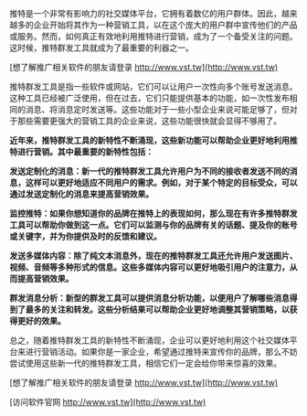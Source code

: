 推特是一个非常有影响力的社交媒体平台，它拥有着数亿的用户群体。因此，越来越多的企业开始将其作为一种营销工具，以在这个庞大的用户群中宣传他们的产品或服务。然而，如何真正有效地利用推特进行营销，成为了一个备受关注的问题。这时候，推特群发工具就成为了最重要的利器之一。

[想了解推广相关软件的朋友请登录 http://www.vst.tw](http://www.vst.tw)

推特群发工具是指一些软件或网站，它们可以让用户一次性向多个账号发送消息。这种工具已经被广泛使用，但在过去，它们只能提供基本的功能，如一次性发布相同的消息、将消息定时发送等。这些功能对于一些小型企业来说可能足够了，但对于那些需要更强大的营销工具的企业来说，这些功能很快就会显得不够用了。

**近年来，推特群发工具的新特性不断涌现，这些新功能可以帮助企业更好地利用推特进行营销。其中最重要的新特性包括：**

**发送定制化的消息：新一代的推特群发工具允许用户为不同的接收者发送不同的消息，这样可以更好地适应不同用户的需求。例如，对于某个特定的目标受众，可以通过发送定制化的消息来提高营销效果。**

**监控推特：如果你想知道你的品牌在推特上的表现如何，那么现在有许多推特群发工具可以帮助你做到这一点。它们可以监测与你的品牌有关的话题、提及你的账号或关键字，并为你提供及时的反馈和建议。**

**发送多媒体内容：除了纯文本消息外，现在的推特群发工具还允许用户发送图片、视频、音频等多种形式的信息。这些多媒体内容可以更好地吸引用户的注意力，从而提高营销效果。**

**群发消息分析：新型的群发工具可以提供消息分析功能，以便用户了解哪些消息得到了最多的关注和转发。这些分析结果可以帮助企业更好地调整其营销策略，以获得更好的效果。**

总之，随着推特群发工具的新特性不断涌现，企业可以更好地利用这个社交媒体平台来进行营销活动。如果你是一家企业，希望通过推特来宣传你的品牌，那么不妨尝试使用这些新一代的推特群发工具，相信它们一定会给你带来惊喜的效果。

[想了解推广相关软件的朋友请登录 http://www.vst.tw](http://www.vst.tw)


[访问软件官网 http://www.vst.tw](http://www.vst.tw)
